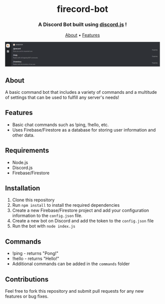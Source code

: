 <h1 align="center">
  <br>
  firecord-bot 
  <br>
</h1>

<h3 align=center>A Discord Bot built using <a href=https://github.com/discordjs/discord.js>discord.js</a> !</h3>

<p align="center">
  <a href="#about">About</a>
  •
  <a href="#Features">Features</a>
</p>

![commands](bot_commands.PNG)

## About

A basic command bot that includes a variety of commands and a multitude of settings that can be used to fulfill any server's needs!

## Features

- Basic chat commands such as !ping, !hello, etc.
- Uses Firebase/Firestore as a database for storing user information and other data.

## Requirements

- Node.js
- Discord.js
- Firebase/Firestore

## Installation

1. Clone this repository
2. Run `npm install` to install the required dependencies
3. Create a new Firebase/Firestore project and add your configuration information to the `config.json` file.
4. Create a new bot on Discord and add the token to the `config.json` file
5. Run the bot with `node index.js`

## Commands

- !ping - returns "Pong!"
- !hello - returns "Hello!"
- Additional commands can be added in the `commands` folder

## Contributions

Feel free to fork this repository and submit pull requests for any new features or bug fixes.
